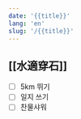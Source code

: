 ```yaml
---
date: '{{title}}'
lang: 'en'
slug: '/{{title}}'
---
```


## [[水適穿石]]

- [ ] 5km 뛰기
- [ ] 일지 쓰기
- [ ] 찬물샤워

